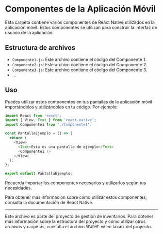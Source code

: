 # Componentes de la Aplicación Móvil

Esta carpeta contiene varios componentes de React Native utilizados en la aplicación móvil. Estos componentes se utilizan para construir la interfaz de usuario de la aplicación.

## Estructura de archivos

- `Componente1.js`: Este archivo contiene el código del Componente 1.
- `Componente2.js`: Este archivo contiene el código del Componente 2.
- `Componente3.js`: Este archivo contiene el código del Componente 3.
- ...

## Uso

Puedes utilizar estos componentes en tus pantallas de la aplicación móvil importándolos y utilizándolos en tu código. Por ejemplo:

```javascript
import React from 'react';
import { View, Text } from 'react-native';
import Componente1 from './Componente1';

const PantallaEjemplo = () => {
  return (
    <View>
      <Text>Esta es una pantalla de ejemplo</Text>
      <Componente1 />
    </View>
  );
};

export default PantallaEjemplo;
```

Recuerda importar los componentes necesarios y utilizarlos según tus necesidades.

Para obtener más información sobre cómo utilizar estos componentes, consulta la documentación de React Native.

---

Este archivo es parte del proyecto de gestión de inventarios. Para obtener más información sobre la estructura del proyecto y cómo utilizar otros archivos y carpetas, consulta el archivo `README.md` en la raíz del proyecto.